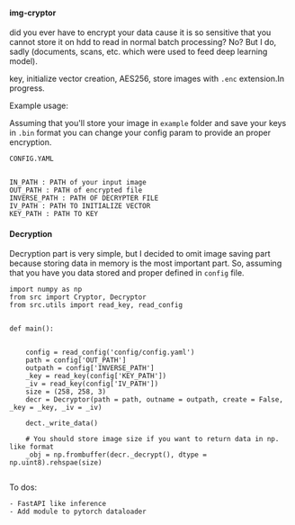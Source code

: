 #### img-cryptor 


did you ever have to encrypt your data cause it is so sensitive that you cannot store it on hdd to read in normal batch processing? No? But I do, sadly (documents, scans, etc. which were used to feed deep learning model).


key, initialize vector creation, AES256, store images with ```.enc``` extension.In progress. 



Example usage:



Assuming that you'll store your image in ```example``` folder and save your keys in ```.bin``` format you can change your config param to provide an proper encryption. 



```
CONFIG.YAML 


IN_PATH : PATH of your input image 
OUT_PATH : PATH of encrypted file 
INVERSE_PATH : PATH OF DECRYPTER FILE 
IV_PATH : PATH TO INITIALIZE VECTOR 
KEY_PATH : PATH TO KEY

```


#### Decryption 


Decryption part is very simple, but I decided to omit image saving part because 
storing data in memory is the most important part. 
So, assuming that you have you data stored and proper defined in ```config``` file. 


```
import numpy as np 
from src import Cryptor, Decryptor 
from src.utils import read_key, read_config 


def main():

	
	config = read_config('config/config.yaml')	
	path = config['OUT_PATH']
	outpath = config['INVERSE_PATH']
	_key = read_key(config['KEY_PATH'])
	_iv = read_key(config['IV_PATH'])
	size = (258, 258, 3)	
	decr = Decryptor(path = path, outname = outpath, create = False, _key = _key, _iv = _iv)

	dect._write_data()

	# You should store image size if you want to return data in np. like format 
	_obj = np.frombuffer(decr._decrypt(), dtype = np.uint8).rehspae(size)


```


To dos:

	- FastAPI like inference
	- Add module to pytorch dataloader

